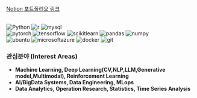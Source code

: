 [Notion 포트폴리오 링크](https://sshhoo123.notion.site/c62899bba1cb4a28a604094745e6cd72?pvs=4)

<br><img  alt="Python" src="https://img.shields.io/badge/Python-3776AB?style=for-the-badge&logo=Python&logoColor=white"> <img  alt="r" src="https://img.shields.io/badge/r-276DC3?style=for-the-badge&logo=r&logoColor=white">
<img  alt="mysql" src="https://img.shields.io/badge/mysql-4479A1?style=for-the-badge&logo=mysql&logoColor=white">
<br><img  alt="pytorch" src="https://img.shields.io/badge/pytorch-EE4C2C?style=for-the-badge&logo=pytorch&logoColor=white"> 
<img  alt="tensorflow" src="https://img.shields.io/badge/tensorflow-FF6F00?style=for-the-badge&logo=tensorflow&logoColor=white">
<img  alt="scikitlearn" src="https://img.shields.io/badge/scikitlearn-150458?style=for-the-badge&logo=scikitlearn&logoColor=white">
<img  alt="pandas" src="https://img.shields.io/badge/pandas-F7931E?style=for-the-badge&logo=pandas&logoColor=white">
<img  alt="numpy" src="https://img.shields.io/badge/numpy-013243?style=for-the-badge&logo=numpy&logoColor=white">
<br><img  alt="ubuntu" src="https://img.shields.io/badge/ubuntu-E95420?style=for-the-badge&logo=ubuntu&logoColor=white">
<img  alt="microsoftazure" src="https://img.shields.io/badge/microsoftazure-0078D4?style=for-the-badge&logo=microsoftazure&logoColor=white">
<img  alt="docker" src="https://img.shields.io/badge/docker-2496ED?style=for-the-badge&logo=docker&logoColor=white">
<img  alt="git" src="https://img.shields.io/badge/git-F05032?style=for-the-badge&logo=git&logoColor=white">


### 관심분야 (Interest Areas)
- **Machine Learning, Deep Learning(CV,NLP,LLM,Generative model,Multimodal),
Reinforcement Learning**
- **AI/BigData Systems, Data Engineering, MLops**
- **Data Analytics, Operation Research, Statistics, Time Series Analysis**



